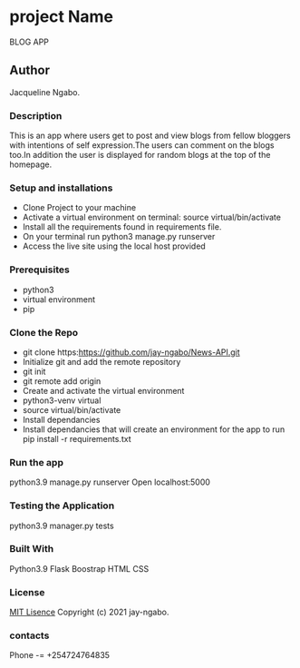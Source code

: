 # project Name
BLOG APP

## Author
Jacqueline Ngabo.
### Description
This is an app where users get to post and view blogs from fellow bloggers with intentions of self expression.The users can comment on the blogs too.In addition the user is displayed for random blogs at the top of the homepage.
### Setup and installations
* Clone Project to your machine
* Activate a virtual environment on terminal: source virtual/bin/activate
* Install all the requirements found in requirements file.
* On your terminal run python3 manage.py runserver
* Access the live site using the local host provided 
### Prerequisites
* python3
* virtual environment
* pip 
### Clone the Repo 
* git clone https:https://github.com/jay-ngabo/News-API.git
* Initialize git and add the remote repository
* git init
* git remote add origin <your-repository-url>
* Create and activate the virtual environment
* python3-venv virtual
* source virtual/bin/activate
* Install dependancies
* Install dependancies that will create an environment for the app to run pip install -r requirements.txt
 
### Run the app
python3.9 manage.py runserver 
Open localhost:5000

### Testing the Application
python3.9 manager.py tests

### Built With
Python3.9
Flask
Boostrap
HTML
CSS
### License
[MIT Lisence](https://github.com/jay-ngabo/Blog-App/blob/main/LICENSE) Copyright (c) 2021 jay-ngabo.
### contacts
Phone -= +254724764835
